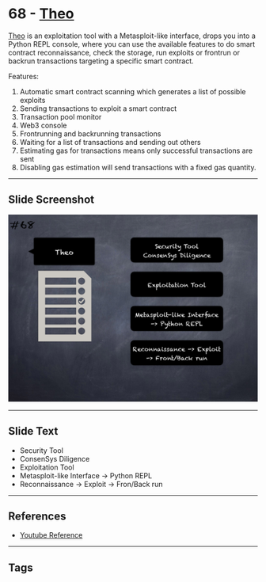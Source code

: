 
# 68 - [Theo](./Theo.md)

[Theo](https://github.com/cleanunicorn/theo) is an exploitation tool with a Metasploit-like interface, drops you into a Python REPL console, where you can use the available features to do smart contract reconnaissance, check the storage, run exploits or frontrun or backrun transactions targeting a specific smart contract.

Features:

1.  Automatic smart contract scanning which generates a list of possible exploits
2.  Sending transactions to exploit a smart contract
3.  Transaction pool monitor
4.  Web3 console
5.  Frontrunning and backrunning transactions
6.  Waiting for a list of transactions and sending out others
7.  Estimating gas for transactions means only successful transactions are sent
8.  Disabling gas estimation will send transactions with a fixed gas quantity.
___
## Slide Screenshot
![068.png](../../images/6.Audit%20Techniques%20and%20Tools%20101/068.png)
___
## Slide Text
- Security Tool
- ConsenSys Diligence
- Exploitation Tool
- Metasploit-like Interface -> Python REPL
- Reconnaissance -> Exploit -> Fron/Back run
___
## References
- [Youtube Reference](https://youtu.be/jZ81ebDJVe0?t=473)
___
## Tags
